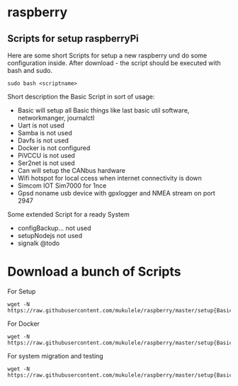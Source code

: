 # raspberry
## Scripts for setup raspberryPi
Here are some short Scripts for setup a new raspberry und do some configuration inside.
After download - the script should be executed with bash and sudo.
```
sudo bash <scriptname>
```
Short description the Basic Script in sort of usage:

* Basic   will setup all Basic things like last basic util software, networkmanger, journalctl
* Uart    is not used
* Samba   is not used
* Davfs   is not used
* Docker  is not configured
* PiVCCU  is not used
* Ser2net is not used
* Can     will setup the CANbus hardware
* Wifi    hotspot for local ccess when internet connectivity is down
* Simcom  IOT Sim7000 for 1nce
* Gpsd    noname usb device with gpxlogger and NMEA stream on port 2947

Some extended Script for a ready System  
* configBackup...   not used
* setupNodejs       not used
* signalk           @todo
# Download a bunch of Scripts 

For Setup
```
wget -N https://raw.githubusercontent.com/mukulele/raspberry/master/setup{Basic.sh,Can.sh,Gpsd.sh,Simcom.sh,Wifi.sh}
```

For Docker
```
wget -N https://raw.githubusercontent.com/mukulele/raspberry/master/setup{Basic.sh,Uart.sh,BasisDocker.sh,PiVCCU.sh}
```
For system migration and testing
```
wget -N https://raw.githubusercontent.com/mukulele/raspberry/master/setup{Basic.sh,Uart.sh,Prereq.sh}
```
